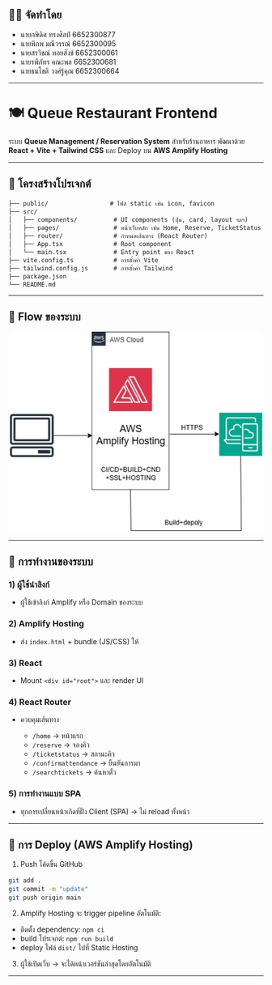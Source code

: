 ## 👨‍💻 จัดทำโดย

* นายกษิดิศ ทรงศิลป์  6652300877
* นายพิภพ มณีวรรณ์   6652300095
* นายสรวิชณ์ หอยสังข์  6652300061
* นายรพีภัทร คณะพล   6652300681
* นายธนโชติ วงศ์รู้คุณ  6652300664

---

# 🍽️ Queue Restaurant Frontend

ระบบ **Queue Management / Reservation System** สำหรับร้านอาหาร
พัฒนาด้วย **React + Vite + Tailwind CSS** และ Deploy บน **AWS Amplify Hosting**

---

## 📂 โครงสร้างโปรเจกต์

```plaintext
├── public/                 # ไฟล์ static เช่น icon, favicon
├── src/
│   ├── components/          # UI components (ปุ่ม, card, layout ฯลฯ)
│   ├── pages/               # หน้าเว็บหลัก เช่น Home, Reserve, TicketStatus
│   ├── router/              # กำหนดเส้นทาง (React Router)
│   ├── App.tsx              # Root component
│   └── main.tsx             # Entry point ของ React
├── vite.config.ts           # การตั้งค่า Vite
├── tailwind.config.js       # การตั้งค่า Tailwind
├── package.json
└── README.md
```

---

## 🧭 Flow ของระบบ 

<p align="center">
  <img src="./public/image/frontend-peer.jpg" alt="System Flow" width="500"/>
</p>


---

## 🔧 การทำงานของระบบ

### 1) ผู้ใช้นำลิงก์

* ผู้ใช้เข้าลิงก์ Amplify หรือ Domain ของระบบ

### 2) Amplify Hosting

* ส่ง `index.html` + bundle (JS/CSS) ให้

### 3) React

* Mount `<div id="root">` และ render UI

### 4) React Router

* ควบคุมเส้นทาง

  * `/home` → หน้าแรก
  * `/reserve` → จองคิว
  * `/ticketstatus` → สถานะคิว
  * `/confirmattendance` → ยืนยันการมา
  * `/searchtickets` → ค้นหาตั๋ว

### 5) การทำงานแบบ SPA

* ทุกการเปลี่ยนหน้าเกิดที่ฝั่ง Client (SPA) → ไม่ reload ทั้งหน้า

---

## 🚀 การ Deploy (AWS Amplify Hosting)

1. Push โค้ดขึ้น GitHub

```bash
git add .
git commit -m "update"
git push origin main
```

2. Amplify Hosting จะ trigger pipeline อัตโนมัติ:

* ติดตั้ง dependency: `npm ci`
* build โปรเจกต์: `npm run build`
* deploy ไฟล์ `dist/` ไปที่ Static Hosting

3. ผู้ใช้เปิดเว็บ → จะได้หน้าเวอร์ชันล่าสุดโดยอัตโนมัติ

---




